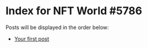 # Index for NFT World #5786
Posts will be displayed in the order below:

- [Your first post](./001-first.md)

